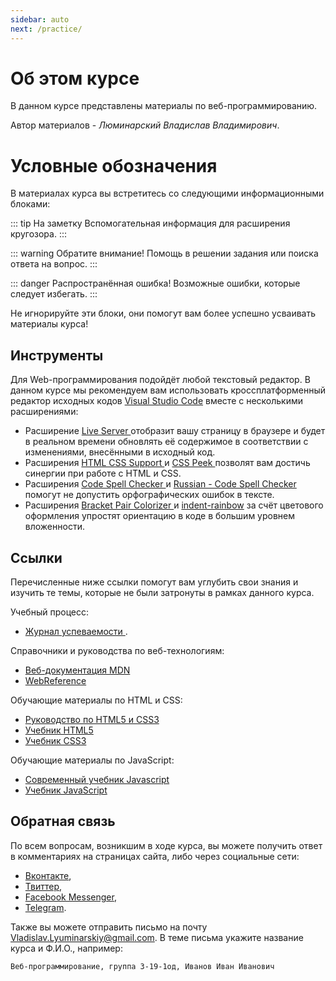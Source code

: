 ```yaml
---
sidebar: auto
next: /practice/
---
```


# Об этом курсе

В данном курсе представлены материалы по веб-программированию.

Автор материалов - _Люминарский Владислав Владимирович_.

# Условные обозначения

В материалах курса вы встретитесь со следующими информационными блоками:

::: tip На заметку
Вспомогательная информация для расширения кругозора.
:::

::: warning Обратите внимание!
Помощь в решении задания или поиска ответа на вопрос.
:::

::: danger Распространённая ошибка!
Возможные ошибки, которые следует избегать.
:::

Не игнорируйте эти блоки, они помогут вам более успешно усваивать материалы 
курса!

## Инструменты

Для Web-программирования подойдёт любой текстовый редактор. В данном курсе 
мы рекомендуем вам использовать кроссплатформенный редактор исходных кодов
[Visual Studio Code](https://code.visualstudio.com) вместе с несколькими 
расширениями:

- Расширение [Live Server
](https://marketplace.visualstudio.com/items?itemName=ritwickdey.LiveServer)
отобразит вашу страницу в браузере и будет в реальном времени обновлять её 
содержимое в соответствии с изменениями, внесёнными в исходный код.
- Расширения [HTML CSS Support
](https://marketplace.visualstudio.com/items?itemName=ecmel.vscode-html-css) и
[CSS Peek
](https://marketplace.visualstudio.com/items?itemName=pranaygp.vscode-css-peek)
позволят вам достичь синергии при работе с HTML и CSS.
- Расширения [Code Spell Checker
](https://marketplace.visualstudio.com/items?itemName=streetsidesoftware.code-spell-checker)
и [Russian - Code Spell Checker
](https://marketplace.visualstudio.com/items?itemName=streetsidesoftware.code-spell-checker-russian)
помогут не допустить орфографических ошибок в тексте.
- Расширения [Bracket Pair Colorizer
](https://marketplace.visualstudio.com/items?itemName=CoenraadS.bracket-pair-colorizer)
и [indent-rainbow](https://marketplace.visualstudio.com/items?itemName=oderwat.indent-rainbow)
за счёт цветового оформления упростят ориентацию в коде в большим уровнем вложенности.

## Ссылки

Перечисленные ниже ссылки помогут вам углубить свои знания и изучить те темы,
которые не были затронуты в рамках данного курса.

Учебный процесс:

- [Журнал успеваемости
](https://docs.google.com/spreadsheets/d/11zr8hoBczJjDeymf9hln2TO-HC8GdzppIweR8Ws3XRw/edit?usp=sharing).

Справочники и руководства по веб-технологиям:

- [Веб-документация MDN](https://developer.mozilla.org)
- [WebReference](https://webref.ru)

Обучающие материалы по HTML и CSS:

- [Руководство по HTML5 и CSS3](https://metanit.com/web/html5/1.1.php)
- [Учебник HTML5](https://professorweb.ru/my/html/html5/level1/html5_index.php)
- [Учебник CSS3](https://professorweb.ru/my/css/css_theory/level1/css_index.php)

Обучающие материалы по JavaScript:

- [Современный учебник Javascript](https://learn.javascript.ru)
- [Учебник JavaScript
](https://professorweb.ru/my/javascript/js_theory/level1/javascript_index.php)

## Обратная связь

По всем вопросам, возникшим в ходе курса, вы можете получить ответ в 
комментариях на страницах сайта, либо через социальные сети:

- [Вконтакте](https://vk.me/vladislav.lyuminarskiy),
- [Твиттер](https://twitter.com/messages/compose?recipient_id=701145949972905984),
- [Facebook Messenger](https://www.messenger.com/t/Vladislav.Lyuminarskiy),
- [Telegram](https://t.me/Vladislav_Lyuminarskiy).

Также вы можете отправить письмо на почту
<a href='mailto:Vladislav.Lyuminarskiy@gmail.com
?subject=Web-программирование,%20группа%203-19-1од,%20Иванов%20Иван%20Иванович'
target='_blank'>Vladislav.Lyuminarskiy@gmail.com</a>.
В теме письма укажите название курса и Ф.И.О., например:

`Веб-программирование, группа 3-19-1од, Иванов Иван Иванович`

<disqus-comments
  page-uuid="fac5bf90-d73e-4ebb-83bb-656defe15517"
  page-title="Об этом курсе"/>